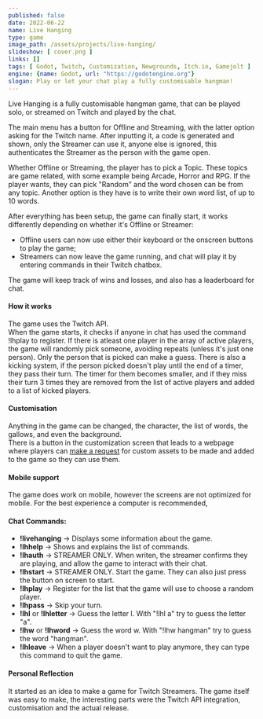 ```yaml
---
published: false
date: 2022-06-22
name: Live Hanging
type: game
image_path: /assets/projects/live-hanging/
slideshow: [ cover.png ]
links: []
tags: [ Godot, Twitch, Customization, Newgrounds, Itch.io, Gamejolt ]
engine: {name: Godot, url: "https://godotengine.org"}
slogan: Play or let your chat play a fully customisable hangman!
---
```

Live Hanging is a fully customisable hangman game, that can be played solo, or streamed on Twitch and played by the chat.

The main menu has a button for Offline and Streaming, with the latter option asking for the Twitch name. After inputting it, a code is generated and shown, only the Streamer can use it, anyone else is ignored, this authenticates the Streamer as the person with the game open.

Whether Offline or Streaming, the player has to pick a Topic. These topics are game related, with some example being Arcade, Horror and RPG. If the player wants, they can pick "Random" and the word chosen can be from any topic. Another option is they have is to write their own word list, of up to 10 words.

After everything has been setup, the game can finally start, it works differently depending on whether it's Offline or Streamer:
- Offline users can now use either their keyboard or the onscreen buttons to play the game;
- Streamers can now leave the game running, and chat will play it by entering commands in their Twitch chatbox.

The game will keep track of wins and losses, and also has a leaderboard for chat.

#### How it works

The game uses the Twitch API.   
When the game starts, it checks if anyone in chat has used the command !lhplay to register. If there is atleast one player in the array of active players, the game will randomly pick someone, avoiding repeats (unless it's just one person). Only the person that is picked can make a guess. There is also a kicking system, if the person picked doesn't play until the end of a timer, they pass their turn. The timer for them becomes smaller, and if they miss their turn 3 times they are removed from the list of active players and added to a list of kicked players.

#### Customisation

Anything in the game can be changed, the character, the list of words, the gallows, and even the background.   
There is a button in the customization screen that leads to a webpage where players can [make a request](./en/404) for custom assets to be made and added to the game so they can use them.

#### Mobile support

The game does work on mobile, however the screens are not optimized for mobile. For the best experience a computer is recommended,

#### Chat Commands:

- **!livehanging** → Displays some information about the game. 
- **!lhhelp** → Shows and explains the list of commands.
- **!lhauth** → STREAMER ONLY. When writen, the streamer confirms they are playing, and allow the game to interact with their chat.
- **!lhstart** → STREAMER ONLY. Start the game. They can also just press the button on screen to start.
- **!lhplay** → Register for the list that the game will use to choose a random player.
- **!lhpass** → Skip your turn.
- **!lhl** or **!lhletter** → Guess the letter l. With "!lhl a" try to guess the letter "a".
- **!lhw** or **!lhword** → Guess the word w. With "!lhw hangman" try to guess the word "hangman".
- **!lhleave** → When a player doesn't want to play anymore, they can type this command to quit the game.

#### Personal Reflection

It started as an idea to make a game for Twitch Streamers. The game itself was easy to make, the interesting parts were the Twitch API integration, customisation and the actual release.